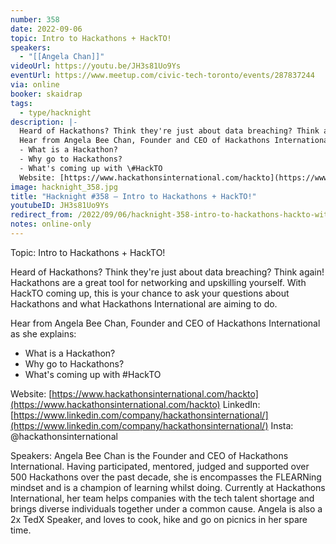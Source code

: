 ```yaml
---
number: 358
date: 2022-09-06
topic: Intro to Hackathons + HackTO!
speakers:
  - "[[Angela Chan]]"
videoUrl: https://youtu.be/JH3s81Uo9Ys
eventUrl: https://www.meetup.com/civic-tech-toronto/events/287837244
via: online
booker: skaidrap
tags:
  - type/hacknight
description: |-
  Heard of Hackathons? Think they're just about data breaching? Think again! Hackathons are a great tool for networking and upskilling yourself. With HackTO coming up, this is your chance to ask your questions about Hackathons and what Hackathons International are aiming to do.
  Hear from Angela Bee Chan, Founder and CEO of Hackathons International as she explains:
  - What is a Hackathon?
  - Why go to Hackathons?
  - What's coming up with \#HackTO
  Website: [https://www.hackathonsinternational.com/hackto](https://www.hackathonsinternational.com/hackto)
image: hacknight_358.jpg
title: "Hacknight #358 – Intro to Hackathons + HackTO!"
youtubeID: JH3s81Uo9Ys
redirect_from: /2022/09/06/hacknight-358-intro-to-hackathons-hackto-with-angela-chan/
notes: online-only
---
```


Topic:
Intro to Hackathons + HackTO!

Heard of Hackathons? Think they're just about data breaching? Think again! Hackathons are a great tool for networking and upskilling yourself. With HackTO coming up, this is your chance to ask your questions about Hackathons and what Hackathons International are aiming to do.

Hear from Angela Bee Chan, Founder and CEO of Hackathons International as she explains:

- What is a Hackathon?
- Why go to Hackathons?
- What's coming up with \#HackTO

Website: [https://www.hackathonsinternational.com/hackto](https://www.hackathonsinternational.com/hackto)
LinkedIn: [https://www.linkedin.com/company/hackathonsinternational/](https://www.linkedin.com/company/hackathonsinternational/)
Insta: @hackathonsinternational

Speakers:
Angela Bee Chan is the Founder and CEO of Hackathons International. Having participated, mentored, judged and supported over 500 Hackathons over the past decade, she is encompasses the FLEARNing mindset and is a champion of learning whilst doing. Currently at Hackathons International, her team helps companies with the tech talent shortage and brings diverse individuals together under a common cause. Angela is also a 2x TedX Speaker, and loves to cook, hike and go on picnics in her spare time.

